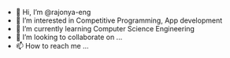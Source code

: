 - 👋 Hi, I’m @rajonya-eng
- 👀 I’m interested in Competitive Programming, App development
- 🌱 I’m currently learning Computer Science Engineering
- 💞️ I’m looking to collaborate on ...
- 📫 How to reach me ...

<!---
rajonya-eng/rajonya-eng is a ✨ special ✨ repository because its `README.md` (this file) appears on your GitHub profile.
You can click the Preview link to take a look at your changes.
--->
